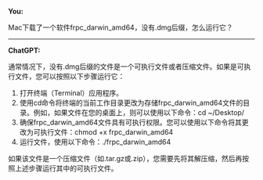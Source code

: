 **You:**

Mac下载了一个软件frpc\_darwin\_amd64，没有.dmg后缀，怎么运行它？

* * *

**ChatGPT:**

通常情况下，没有.dmg后缀的文件是一个可执行文件或者压缩文件。如果是可执行文件，您可以按照以下步骤运行它：

1.  打开终端（Terminal）应用程序。
2.  使用cd命令将终端的当前工作目录更改为存储frpc\_darwin\_amd64文件的目录。例如，如果文件在您的桌面上，则可以使用以下命令：cd ~/Desktop/
3.  确保frpc\_darwin\_amd64文件具有可执行权限。您可以使用以下命令将其更改为可执行文件：chmod +x frpc\_darwin\_amd64
4.  运行文件，使用以下命令：./frpc\_darwin\_amd64

如果该文件是一个压缩文件（如.tar.gz或.zip），您需要先将其解压缩，然后再按照上述步骤运行其中的可执行文件。